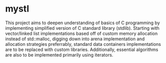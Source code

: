 # mystl

This project aims to deepen understanding of basics of C programming by implementing simplified version of C standard library (stdlib). Starting with vector/linked list implementations based off of custom memory allocation instead of std::malloc, digging down into arena implementation and allocation strategies preferrably, standard data containers implementations are to be replaced with custom libraries. Additionally, essential algorithms are also to be implemented primarily using iterators.
